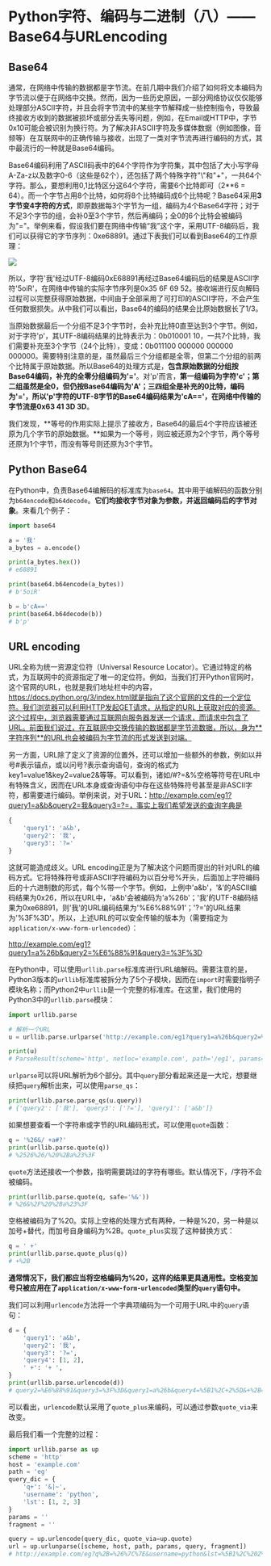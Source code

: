 # Python字符、编码与二进制（八）——Base64与URLencoding

## Base64

通常，在网络中传输的数据都是字节流。在前几期中我们介绍了如何将文本编码为字节流以便于在网络中交换。然而，因为一些历史原因，一部分网络协议仅仅能够处理部分ASCII字符，并且会将字节流中的某些字节解释成一些控制指令，导致最终接收方收到的数据被损坏或部分丢失等问题，例如，在Email或HTTP中，字节0x10可能会被识别为换行符。为了解决非ASCII字符及多媒体数据（例如图像，音频等）在互联网中的正确传输与接收，出现了一类对字节流再进行编码的方式，其中最流行的一种就是Base64编码。

Base64编码利用了ASCII码表中的64个字符作为字符集，其中包括了大小写字母A-Za-z以及数字0-6（这些是62个），还包括了两个特殊字符"\\"和"+"，一共64个字符。那么，要想利用0,1比特区分这64个字符，需要6个比特即可（2\*\*6 = 64）。而一个字节占用8个比特，如何将8个比特编码成6个比特呢？Base64采用**3字节变4字符的方式**，即原数据每3个字节为一组，编码为4个Base64字符；对于不足3个字节的组，会补0至3个字节，然后再编码；全0的6个比特会被编码为"="。举例来看，假设我们要在网络中传输“我”这个字，采用UTF-8编码后，我们可以获得它的字节序列：0xe68891。通过下表我们可以看到Base64的工作原理：

![](C:\Users\houlu\Desktop\公众号\Binary\base64.png)

所以，字符'我'经过UTF-8编码0xE68891再经过Base64编码后的结果是ASCII字符'5oiR'，在网络中传输的实际字节序列是0x35 6F 69 52。接收端进行反向解码过程可以完整获得原始数据，中间由于全部采用了可打印的ASCII字符，不会产生任何数据损失。从中我们可以看出，Base64的编码的结果会比原始数据长了1/3。

当原始数据最后一个分组不足3个字节时，会补充比特0直至达到3个字节。例如，对于字符'p'，其UTF-8编码结果的比特表示为：0b010001 10，一共7个比特，我们需要补充至3个字节（24个比特），变成：0b011100 000000 000000 000000。需要特别注意的是，虽然最后三个分组都是全零，但第二个分组的前两个比特属于原始数据。所以Base64的处理方式是，**包含原始数据的分组按Base64编码，补充的全零分组编码为'='**。对'p'而言，**第一组编码为字符'c'；第二组虽然是全0，但仍按Base64编码为'A'；三四组全是补充的0比特，编码为'='，所以'p'字符的UTF-8字节的Base64编码结果为'cA=='，在网络中传输的字节流是0x63 41 3D 3D**。

我们发现，**等号的作用实际上提示了接收方，Base64的最后4个字符应该被还原为几个字节的原始数据。**如果为一个等号，则应被还原为2个字节，两个等号还原为1个字节，而没有等号则还原为3个字节。

## Python Base64

在Python中，负责Base64编解码的标准库为`base64`。其中用于编解码的函数分别为`b64encode`和`b64decode`。**它们均接收字节对象为参数，并返回编码后的字节对象**。来看几个例子：

```python
import base64

a = '我'
a_bytes = a.encode()

print(a_bytes.hex())
# e68891

print(base64.b64encode(a_bytes))
# b'5oiR'

b = b'cA=='
print(base64.b64decode(b))
# b'p'
```

## URL encoding

URL全称为统一资源定位符（Universal Resource Locator）。它通过特定的格式，为互联网中的资源指定了唯一的定位符。例如，当我们打开Python官网时，这个官网的URL，也就是我们地址栏中的内容，https://docs.python.org/3/index.html就是指向了这个官网的文件的一个定位符。我们浏览器可以利用HTTP发起GET请求，从指定的URL上获取对应的资源。这个过程中，浏览器需要通过互联网向服务器发送一个请求，而请求中包含了URL。前面我们说过，在互联网中交换传输的数据都是字节流数据，所以，身为**字符序列**的URL也会被编码为字节流的形式发送到对端。

另一方面，URL除了定义了资源的位置外，还可以增加一些额外的参数，例如以井号\#表示锚点，或以问号?表示查询语句，查询的格式为key1=value1&key2=value2&等等。可以看到，诸如/\#?=&%空格等符号在URL中有特殊含义，因而在URL本身或查询语句中存在这些特殊符号甚至是非ASCII字符，都需要进行编码。举例来说，对于URL：http://example.com/eg1?query1=a&b&query2=我&query3=?=，事实上我们希望发送的查询字典是

```python
{
    'query1': 'a&b',
    'query2': '我',
    'query3': '?='
}
```

这就可能造成歧义。URL encoding正是为了解决这个问题而提出的针对URL的编码方式。它将特殊符号或非ASCII字符编码为以百分号%开头，后面加上字符编码后的十六进制数的形式，每个%带一个字节。例如，上例中'a&b'，'&'的ASCII编码结果为0x26，所以在URL中，'a&b'会被编码为'a%26b'；'我'的UTF-8编码结果为0xe68891，则'我'的URL编码结果为'%E6%88%91'；'?='的URL结果为'%3F%3D'。所以，上述URL的可以安全传输的版本为（需要指定为`application/x-www-form-urlencoded`）：

http://example.com/eg1?query1=a%26b&query2=%E6%88%91&query3=%3F%3D

在Python中，可以使用`urllib.parse`标准库进行URL编解码。需要注意的是，Python3版本的`urllib`标准库被拆分为了5个子模块，因而在`import`时需要指明子模块名称；而Python2中`urllib`是一个完整的标准库。在这里，我们使用的Python3中的`urllib.parse`模块：

```python
import urllib.parse

# 解析一个URL
u = urllib.parse.urlparse('http://example.com/eg1?query1=a%26b&query2=%E6%88%91&query3=%3F%3D')

print(u)
# ParseResult(scheme='http', netloc='example.com', path='/eg1', params='', query='query1=a%26b&query2=%E6%88%91&query3=%3F%3D', fragment='')
```

`urlparse`可以将URL解析为6个部分。其中`query`部分看起来还是一大坨，想要继续把`query`解析出来，可以使用`parse_qs`：

```python
print(urllib.parse.parse_qs(u.query))
# {'query2': ['我'], 'query3': ['?='], 'query1': ['a&b']}
```

如果想要查看一个字符串或字节的URL编码形式，可以使用`quote`函数：

```python
q = '%26&/ +a#?'
print(urllib.parse.quote(q))
# %2526%26/%20%2Ba%23%3F
```

`quote`方法还接收一个参数，指明需要跳过的字符有哪些。默认情况下，/字符不会被编码。

```python
print(urllib.parse.quote(q, safe='%&'))
# %26&%2F%20%2Ba%23%3F
```

空格被编码为了%20。实际上空格的处理方式有两种，一种是%20，另一种是以加号+替代，而加号自身编码为%2B。`quote_plus`实现了这种替换方式：

```python
q = ' +'
print(urllib.parse.quote_plus(q))
# +%2B
```

**通常情况下，我们都应当将空格编码为%20，这样的结果更具通用性。空格变加号只被应用在了`application/x-www-form-urlencoded`类型的`query`语句中。**

我们可以利用`urlencode`方法将一个字典项编码为一个可用于URL中的`query`语句：

```python
d = {
    'query1': 'a&b',
    'query2': '我',
    'query3': '?=',
    'query4': [1, 2],
    ' +': '+ ',
}
print(urllib.parse.urlencode(d))
# query2=%E6%88%91&query3=%3F%3D&query1=a%26b&query4=%5B1%2C+2%5D&+%2B=%2B+
```

可以看出，`urlencode`默认采用了`quote_plus`来编码，可以通过参数`quote_via`来改变。

最后我们看一个完整的过程：

```python
import urllib.parse as up
scheme = 'http'
host = 'example.com'
path = 'eg'
query_dic = {
    'q+': '&|~',
    'username': 'python',
    'lst': [1, 2, 3]
}
params = ''
fragment = ''

query = up.urlencode(query_dic, quote_via=up.quote)
url = up.urlunparse([scheme, host, path, params, query, fragment])
# http://example.com/eg?q%2B=%26%7C%7E&username=python&lst=%5B1%2C%202%2C%203%5D
```
